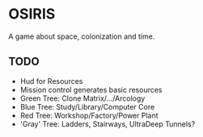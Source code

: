 # OSIRIS

A game about space, colonization and time.


## TODO

- Hud for Resources
- Mission control generates basic resources
- Green Tree: Clone Matrix/.../Arcology
- Blue Tree: Study/Library/Computer Core
- Red Tree: Workshop/Factory/Power Plant
- 'Gray' Tree: Ladders, Stairways, UltraDeep Tunnels?